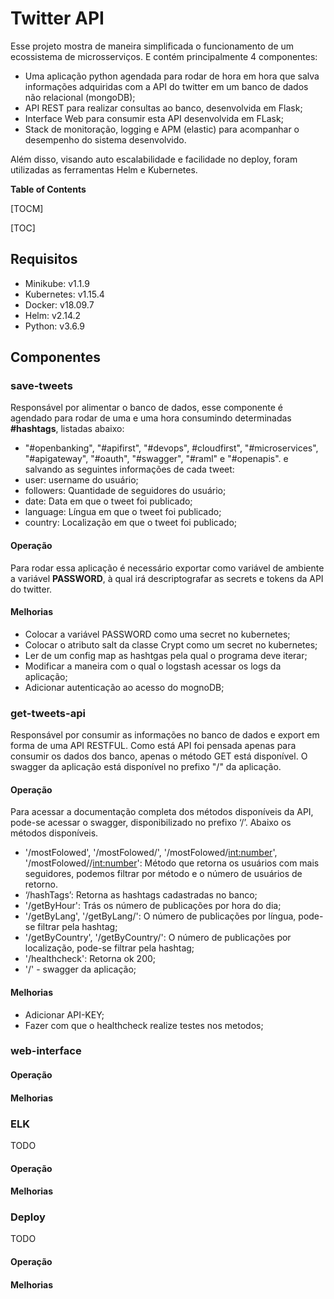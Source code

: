 # Twitter API
Esse projeto mostra de maneira simplificada o funcionamento de um ecossistema de microsserviços. E contém principalmente 4 componentes:
- Uma aplicação python agendada para rodar de hora em hora que salva informações adquiridas com a API do twitter em um banco de dados não relacional (mongoDB);
- API REST para realizar consultas ao banco, desenvolvida em Flask;
- Interface Web para consumir esta API desenvolvida em FLask;
- Stack de monitoração, logging e APM (elastic) para acompanhar o desempenho do sistema desenvolvido.
 
Além disso, visando auto escalabilidade e facilidade no deploy, foram utilizadas as ferramentas Helm e Kubernetes.
 
**Table of Contents**
 
[TOCM]
 
[TOC]
 
## Requisitos
- Minikube: v1.1.9
- Kubernetes:  v1.15.4
- Docker: v18.09.7
- Helm: v2.14.2
- Python: v3.6.9
 
## Componentes
### save-tweets
Responsável por alimentar o banco de dados, esse componente é agendado para rodar de uma e uma hora consumindo determinadas **#hashtags**, listadas abaixo:
- "#openbanking", "#apifirst", "#devops", #cloudfirst", "#microservices", "#apigateway",  "#oauth", "#swagger", "#raml" e "#openapis".
e salvando as seguintes informações de cada tweet:
- user: username do usuário;
- followers: Quantidade de seguidores do usuário;
- date: Data em que o tweet foi publicado;
- language: Língua em que o tweet foi publicado;
- country: Localização em que o tweet foi publicado;
#### Operação
Para rodar essa aplicação é necessário exportar como variável de ambiente a variável **PASSWORD**, à qual irá descriptografar as secrets e tokens da API do twitter.
#### Melhorias
- Colocar a variável PASSWORD como uma secret no kubernetes;
- Colocar o atributo salt da classe Crypt como um secret no kubernetes;
- Ler de um config map as hashtgas pela qual o programa deve iterar;
-  Modificar a maneira com o qual o logstash acessar os logs da aplicação;
-  Adicionar autenticação ao acesso do mognoDB;
### get-tweets-api
Responsável por consumir as informações no banco de dados e export em forma de uma API RESTFUL. Como está API foi pensada apenas para consumir os dados dos banco, apenas o método GET está disponível. O swagger da aplicação está disponível no prefixo "/" da aplicação.
#### Operação
Para acessar a documentação completa dos métodos disponíveis da API, pode-se acessar o swagger, disponibilizado no prefixo ‘/’. Abaixo os métodos disponíveis.
 
- '/mostFolowed', '/mostFolowed/<topic>', '/mostFolowed/<int:number>', '/mostFolowed/<topic>/<int:number>': Método que retorna os usuários com mais seguidores, podemos filtrar por método e o número de usuários de retorno. 
- ‘/hashTags’: Retorna as hashtags cadastradas no banco;
- '/getByHour': Trás os número de publicações por hora do dia;
- '/getByLang', '/getByLang/<hashtag>': O número de publicações por língua, pode-se filtrar pela hashtag;
- '/getByCountry', '/getByCountry/<hashtag>': O número de publicações por localização, pode-se filtrar pela hashtag;
- '/healthcheck': Retorna ok 200;
- '/' - swagger da aplicação;

#### Melhorias
- Adicionar API-KEY;
- Fazer com que o healthcheck realize testes nos metodos;

### web-interface


#### Operação
#### Melhorias
 
### ELK
TODO
#### Operação
#### Melhorias
 
### Deploy
TODO
#### Operação
#### Melhorias

